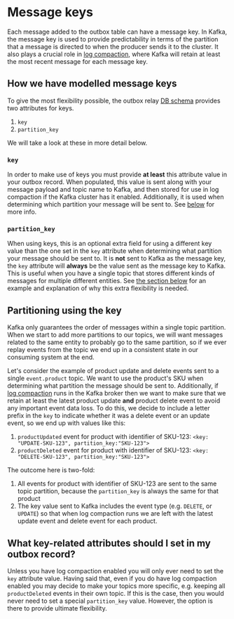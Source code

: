 # Message keys

Each message added to the outbox table can have a message key. In Kafka, the message key is used to provide predictability in terms of the partition that a message is directed to when the producer sends it to the cluster. It also plays a crucial role in [log compaction], where Kafka will retain at least the most recent message for each message key. 

## How we have modelled message keys

To give the most flexibility possible, the outbox relay [DB schema] provides two attributes for keys.

1. `key`
2. `partition_key`

We will take a look at these in more detail below.

### `key`

In order to make use of keys you must provide **at least** this attribute value in your outbox record. When populated, this value is sent along with your message payload and topic name to Kafka, and then stored for use in log compaction if the Kafka cluster has it enabled. Additionally, it is used when determining which
partition your message will be sent to. See [below](#partitioning-using-the-key) for more info.

### `partition_key`

When using keys, this is an optional extra field for using a different key value than the one set in the `key` attribute when determining what partition your message should be sent to. It is **not** sent to Kafka as the message key, the `key` attribute will **always** be the value sent as the message key to Kafka. This is useful when you have a single topic that stores different kinds of messages for multiple different entities. See [the section below](#partitioning-using-the-key) for an example and explanation of why this extra flexibility is needed.

## Partitioning using the key

Kafka only guarantees the order of messages within a single topic partition. When we start to add more partitions to our topics, we will want messages related to the same entity to probably go to the same partition, so if we ever replay events from the topic we end up in a consistent state in our consuming system at the end.

Let's consider the example of product update and delete events sent to a single `event.product` topic. We want to use the product's SKU when determining what partition the message should be sent to. Additionally, if [log compaction] runs in the Kafka broker then we want to make sure that we retain at least the latest product update **and** product delete event to avoid any important event data loss. To do this, we decide to include a letter prefix in the `key` to indicate whether it was a delete event or an update event, so we end up with values like this:

1. `productUpdated` event for product with identifier of SKU-123: `<key: "UPDATE-SKU-123", partition_key:"SKU-123">`
1. `productDeleted` event for product with identifier of SKU-123: `<key: "DELETE-SKU-123", partition_key:"SKU-123">`

The outcome here is two-fold:

1. All events for product with identifier of SKU-123 are sent to the same topic partition, because the `partition_key` is always the same for that product
2. The key value sent to Kafka includes the event type (e.g. `DELETE`, or `UPDATE`) so that when log compaction runs we are left with the latest update event and delete event for each product.

## What key-related attributes should I set in my outbox record?

Unless you have log compaction enabled you will only ever need to set the `key` attribute value. Having said that, even if you do have log compaction enabled you may decide to make your topics more specific, e.g. keeping all `productDeleted` events in their own topic. If this is the case, then you would never need to set a special `partition_key` value. However, the option is there to provide ultimate flexibility.

[log compaction]: https://kafka.apache.org/documentation.html#compaction
[DB Schema]: /tools/docs/outbox-schema.md
